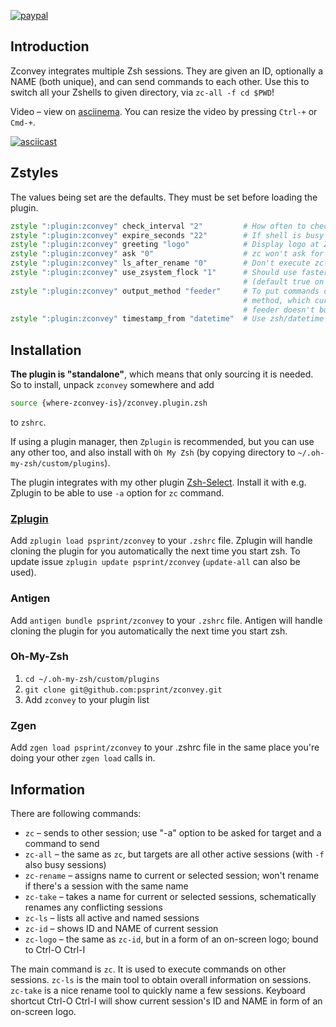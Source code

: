 [![paypal](https://www.paypalobjects.com/en_US/i/btn/btn_donateCC_LG.gif)](https://www.paypal.com/cgi-bin/webscr?cmd=_s-xclick&hosted_button_id=D6XDCHDSBDSDG)

## Introduction

Zconvey integrates multiple Zsh sessions. They are given an ID, optionally a NAME (both unique),
and can send commands to each other. Use this to switch all your Zshells to given directory, via
`zc-all -f cd $PWD`!

Video – view on [asciinema](https://asciinema.org/a/85646). You can resize the video by pressing `Ctrl-+` or `Cmd-+`.

[![asciicast](https://asciinema.org/a/85646.png)](https://asciinema.org/a/85646)

## Zstyles

The values being set are the defaults. They must be set before loading the plugin.

```zsh
zstyle ":plugin:zconvey" check_interval "2"         # How often to check if there are new commands (in seconds)
zstyle ":plugin:zconvey" expire_seconds "22"        # If shell is busy for 22 seconds, the received command will expire and not run
zstyle ":plugin:zconvey" greeting "logo"            # Display logo at Zsh start ("text" – display text, "none" – no greeting)
zstyle ":plugin:zconvey" ask "0"                    # zc won't ask for missing data ("1" has the same effect as always using -a option)
zstyle ":plugin:zconvey" ls_after_rename "0"        # Don't execute zc-ls after doing rename (with zc-rename or zc-take)
zstyle ":plugin:zconvey" use_zsystem_flock "1"      # Should use faster zsystem's flock when it's possible?
                                                    # (default true on Zsh >= 5.3, will revert to mixed zsystem/flock on older Zshells)
zstyle ":plugin:zconvey" output_method "feeder"     # To put commands on command line, Zconvey can use small program "feeder". Or "zsh"
                                                    # method, which currently doesn't automatically run the command – to use when e.g.
                                                    # feeder doesn't build (unlikely) or when occurring any problems with it
zstyle ":plugin:zconvey" timestamp_from "datetime"  # Use zsh/datetime module for obtaining timestamp. "date" – use date command (fork)
```

## Installation

**The plugin is "standalone"**, which means that only sourcing it is needed. So to
install, unpack `zconvey` somewhere and add

```zsh
source {where-zconvey-is}/zconvey.plugin.zsh
```

to `zshrc`.

If using a plugin manager, then `Zplugin` is recommended, but you can use any
other too, and also install with `Oh My Zsh` (by copying directory to
`~/.oh-my-zsh/custom/plugins`).

The plugin integrates with my other plugin [Zsh-Select](https://github.com/psprint/zsh-select).
Install it with e.g. Zplugin to be able to use `-a` option for `zc` command.

### [Zplugin](https://github.com/psprint/zplugin)

Add `zplugin load psprint/zconvey` to your `.zshrc` file. Zplugin will handle
cloning the plugin for you automatically the next time you start zsh. To update
issue `zplugin update psprint/zconvey` (`update-all` can also be used).

### Antigen

Add `antigen bundle psprint/zconvey` to your `.zshrc` file. Antigen will handle
cloning the plugin for you automatically the next time you start zsh.

### Oh-My-Zsh

1. `cd ~/.oh-my-zsh/custom/plugins`
2. `git clone git@github.com:psprint/zconvey.git`
3. Add `zconvey` to your plugin list

### Zgen

Add `zgen load psprint/zconvey` to your .zshrc file in the same place you're doing
your other `zgen load` calls in.

## Information

There are following commands:

- `zc` – sends to other session; use "-a" option to be asked for target and a command to send
- `zc-all` – the same as `zc`, but targets are all other active sessions (with `-f` also busy sessions)
- `zc-rename` – assigns name to current or selected session; won't rename if there's a session with the same name
- `zc-take` – takes a name for current or selected sessions, schematically renames any conflicting sessions
- `zc-ls` – lists all active and named sessions
- `zc-id` – shows ID and NAME of current session
- `zc-logo` – the same as `zc-id`, but in a form of an on-screen logo; bound to Ctrl-O Ctrl-I

The main command is `zc`. It is used to execute commands on other sessions. `zc-ls` is the main tool
to obtain overall information on sessions. `zc-take` is a nice rename tool to quickly name a few
sessions. Keyboard shortcut Ctrl-O Ctrl-I will show current session's ID and NAME in form of an
on-screen logo.

